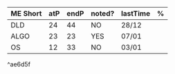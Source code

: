 
| ME Short | atP | endP | noted? | lastTime | % |
| ---- | ---- | ---- | ---- | ---- | ---- |
| DLD | 24 | 44 | NO | 28/12 |  |
| ALGO | 23 | 23 | YES | 07/01 |  |
| OS | 12 | 33 | NO | 03/01 |  |

^ae6d5f